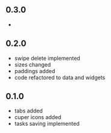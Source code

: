 ## 0.3.0

* 

## 0.2.0

* swipe delete implemented
* sizes changed
* paddings added
* code refactored to data and widgets

## 0.1.0

* tabs added
* cuper icons added
* tasks saving implemented